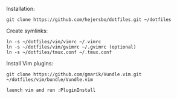 Installation:

    git clone https://github.com/hejersbo/dotfiles.git ~/dotfiles

Create symlinks:

    ln -s ~/dotfiles/vim/vimrc ~/.vimrc
    ln -s ~/dotfiles/vim/gvimrc ~/.gvimrc (optional)
    ln -s ~/dotfiles/tmux.conf ~/.tmux.conf

Install Vim plugins:

    git clone https://github.com/gmarik/Vundle.vim.git ~/dotfiles/vim/bundle/Vundle.vim

    launch vim and run :PluginInstall

